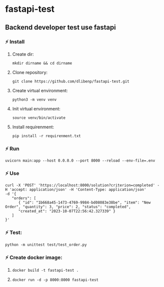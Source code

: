 # fastapi-test
## Backend developer test use fastapi

### ⚡ Install
1. Create dir:
   ```shell
   mkdir dirname && cd dirname
   ```
3. Clone repository:
   ```shell
   git clone https://github.com/dlibenp/fastapi-test.git
   ```
4. Create virtual environment:
   ```shell
   python3 -m venv venv
   ```
6. Init virtual environment:
   ```shell
   source venv/bin/activate
   ```
8. Install requirenment:
   ```shell
   pip install -r requirenment.txt
   ```

### ⚡ Run
```shell
uvicorn main:app --host 0.0.0.0 --port 8000 --reload --env-file=.env
```

### ⚡ Use
```shell
curl -X 'POST' 'https://localhost:8000/solution?criterion=completed' -H 'accept: application/json' -H 'Content-Type: application/json'
-d '{
   "orders": [
      { "id": "1b668a45-1473-4769-9984-bd08083e38be", "item": "New Order", "quantity": 3, "price": 2, "status": "completed",
      "created_at": "2023-10-07T22:56:42.327339" }
   ]
}'
```

### ⚡ Test:
```shell
python -m unittest test/test_order.py
```

### ⚡ Create docker image:
1. ```shell
   docker build -t fastapi-test .
   ```
2. ```shell
   docker run -d -p 8000:8000 fastapi-test
   ```
